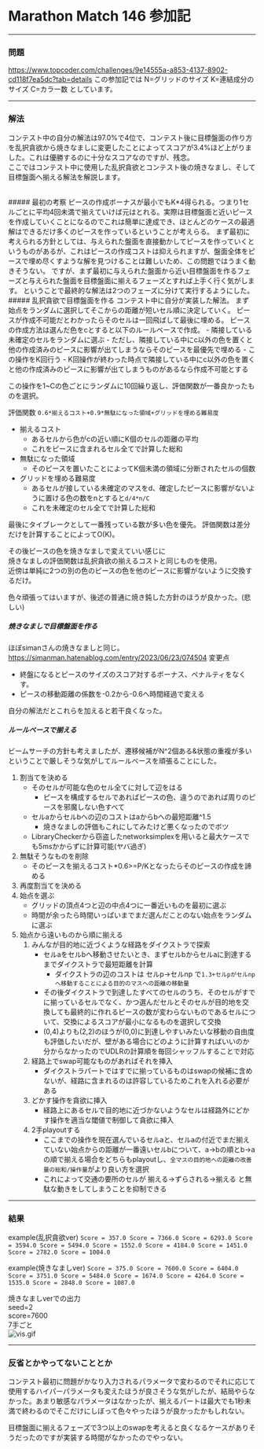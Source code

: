 # Marathon Match 146 参加記
-----------------
### 問題
https://www.topcoder.com/challenges/9e14555a-a853-4137-8902-cd118f7ea5dc?tab=details
この参加記では N=グリッドのサイズ K=連結成分のサイズ C=カラー数 としています。

--------------------
### 解法
コンテスト中の自分の解法は97.0%で4位で、コンテスト後に目標盤面の作り方を乱択貪欲から焼きなましに変更したことによってスコアが3.4%ほど上がりました。これは優勝するのに十分なスコアなのですが、残念。  
ここではコンテスト中に使用した乱択貪欲とコンテスト後の焼きなまし、そして目標盤面へ揃える解法を解説します。  

<br>
##### 最初の考察
ピースの作成ボーナスが最小でもK*4得られる。つまり1セルごとに平均4回未満で揃えていけば元はとれる。実際は目標盤面と近いピースを作成していくことになるのでこれは簡単に達成でき、ほとんどのケースの最適解はできるだけ多くのピースを作っているということが考えらる。    
まず最初に考えられる方針としては、与えられた盤面を直接動かしてピースを作っていくというものがあるが、これはピースの作成コストは抑えられますが、盤面全体をピースで埋め尽くすような解を見つけることは難しいため、この問題ではうまく動きそうない。  
ですが、まず最初に与えられた盤面から近い目標盤面を作るフェーズと与えられた盤面を目標盤面に揃えるフェーズとすれば上手く行く気がします。  
ということで最終的な解法は2つのフェーズに分けて実行するようにした。 

<br>
##### 乱択貪欲で目標盤面を作る
コンテスト中に自分が実装した解法。  
まず始点をランダムに選択してそこからの距離が短いセル順に決定していく。  
ピースが作成不可能だとわかったらそのセルは一回飛ばして最後に埋める。  
ピースの作成方法は選んだ色をcとすると以下のルールベースで作成。    
- 隣接している未確定のセルをランダムに選ぶ
- ただし、隣接している中にc以外の色を置くと他の作成済みのピースに影響が出てしまうならそのピースを最優先で埋める
- この操作をK回行う
- K回操作が終わった時点で隣接している中にc以外の色を置くと他の作成済みのピースに影響が出てしまうものがあるなら作成不可能とする  

この操作を1~Cの色ごとにランダムに10回繰り返し、評価関数が一番良かったものを選択。  

評価関数
`0.6*揃えるコスト+0.9*無駄になった領域+グリッドを埋める難易度`

- 揃えるコスト
	-  あるセルから色がcの近い順にK個のセルの距離の平均
	-  これをピースに含まれるセル全てで計算した総和
- 無駄になった領域
	- そのピースを置いたことによってK個未満の領域に分断されたセルの個数
- グリッドを埋める難易度
	- あるセルが接している未確定のマスをd、確定したピースに影響がないように置ける色の数をnとすると`d/4*n/C`
	- これを未確定のセル全てで計算した総和  

最後にタイブレークとして一番残っている数が多い色を優先。
評価関数は差分だけを計算することによってO(K)。
  
その後ピースの色を焼きなましで変えていい感じに  
焼きなましの評価関数は乱択貪欲の揃えるコストと同じものを使用。  
近傍は単純に2つの別の色のピースの色を他のピースに影響がないように交換するだけ。  

色々頑張ってはいますが、後述の普通に焼き鈍した方針のほうが良かった。(悲しい) 


##### 焼きなましで目標盤面を作る
ほぼsimanさんの焼きなましと同じ。  
https://simanman.hatenablog.com/entry/2023/06/23/074504
変更点
- 終盤になるとピースのサイズのスコア対するボーナス、ペナルティをなくす。
-  ピースの移動距離の係数を-0.2から-0.6へ時間経過で変える

自分の解法だとこれらを加えると若干良くなった。  

##### ルールベースで揃える
ビームサーチの方針も考えましたが、遷移候補がN^2個ある&状態の重複が多いということで厳しそうな気がしてルールベースを頑張ることにした。  

1. 割当てを決める
	- そのセルが可能な色のセル全てに対して辺をはる
		- ピースを構成するセルであればピースの色、違うのであれば周りのピースを邪魔しない色すべて
	- セルaからセルbへの辺のコストはaからbへの最短距離^1.5
		- 焼きなましの評価もこれにしてみたけど悪くなったのでボツ
	- LibraryCheckerから窃盗したnetworksimplexを用いると最大ケースでも5msかからずに計算可能(ヤバ過ぎ)
2. 無駄そうなものを削除
	- そのピースを揃えるコスト*0.6>=P/Kとなったらそのピースの作成を諦める
3. 再度割当てを決める
4. 始点を選ぶ
	- グリッドの頂点4つと辺の中点4つに一番近いものを最初に選ぶ
	- 時間が余ったら時間いっぱいまでまだ選んだことのない始点をランダムに選ぶ
5. 始点から遠いものから順に揃える
	1. みんなが目的地に近づくような経路をダイクストラで探索
	    - セルaをセルbへ移動させたいとき、まずセルbからセルaに到達するまでダイクストラで最短距離を計算
		    - ダイクストラの辺のコストは セルp->セルnp で`1.3+セルpがセルnpへ移動することによる目的のマスへの距離の移動量`
	    - その後ダイクストラで到達したすべてのセルのうち、そのセルがすでに揃っているセルでなく、かつ選んだセルとそのセルが目的地を交換しても最終的に作れるピースの数が変わらないものであるセルについて、交換によるスコアが最小になるものを選択して交換
		- (0,4)よりも(2,2)のほうが(0,0)に到達しやすいみたいな移動の自由度も評価したいだが、壁がある場合にどのように計算すればいいのか分からなかったのでUDLRの計算順を毎回シャッフルすることで対応
	2. 経路上でswap可能なものがあればそれを挿入
		- ダイクストラパートではすでに揃っているものはswapの候補に含めないが、経路に含まれるのは許容しているためこれを入れる必要がある
	3. どかす操作を貪欲に挿入
		- 経路上にあるセルで目的地に近づかないようなセルは経路外にどかす操作を適当な閾値で制御して貪欲に挿入
	4. 2手playoutする
	    - ここまでの操作を現在選んでいるセルaと、セルaの付近でまだ揃えていない始点からの距離が一番遠いセルbについて、a->bの順とb->aの順で揃える場合をどちらもplayoutし、`全マスの目的地への距離の改善量の総和/操作量`がより良い方を選択  
	    - これによって交通の要所のセルが 揃える->ずらされる->揃える と無駄な動きをしてしまうことを抑制できる


-------------------
### 結果
example(乱択貪欲ver)
`
Score = 357.0
Score = 7366.0
Score = 6293.0
Score = 3594.0
Score = 5494.0
Score = 1552.0
Score = 4184.0
Score = 1451.0
Score = 2782.0
Score = 1004.0
`

example(焼きなましver)
`
Score = 375.0
Score = 7600.0
Score = 6404.0
Score = 3751.0
Score = 5484.0
Score = 1674.0
Score = 4264.0
Score = 1535.0
Score = 2848.0
Score = 1087.0
`

焼きなましverでの出力  
seed=2  
score=7600  
7手ごと  
![vis.gif](vis.gif)

--------------------
### 反省とかやってないこととか
コンテスト最初に問題がかなり入力されるパラメータで変わるのでそれに応じて使用するハイパーパラメータも変えたほうが良さそうな気がしたが、結局やらなかった。あまり敏感なパラメータはなかったが、揃えるパートは最大でも1秒未満で終わるのでそこだけにしぼって色々やったほうが良かったかもしれない。  

目標盤面に揃えるフェーズで3つ以上のswapを考えると良くなるケースがありそうだったのですが実装する時間がなかったのでやっない。  

